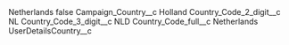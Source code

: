<?xml version="1.0" encoding="UTF-8"?>
<CustomMetadata xmlns="http://soap.sforce.com/2006/04/metadata" xmlns:xsi="http://www.w3.org/2001/XMLSchema-instance" xmlns:xsd="http://www.w3.org/2001/XMLSchema">
    <label>Netherlands</label>
    <protected>false</protected>
    <values>
        <field>Campaign_Country__c</field>
        <value xsi:type="xsd:string">Holland</value>
    </values>
    <values>
        <field>Country_Code_2_digit__c</field>
        <value xsi:type="xsd:string">NL</value>
    </values>
    <values>
        <field>Country_Code_3_digit__c</field>
        <value xsi:type="xsd:string">NLD</value>
    </values>
    <values>
        <field>Country_Code_full__c</field>
        <value xsi:type="xsd:string">Netherlands</value>
    </values>
    <values>
        <field>UserDetailsCountry__c</field>
        <value xsi:nil="true"/>
    </values>
</CustomMetadata>
